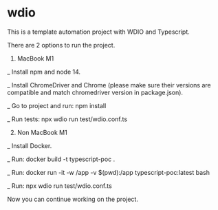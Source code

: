 # wdio
This is a template automation project with WDIO and Typescript.

There are 2 options to run the project.


1. MacBook M1

_ Install npm and node 14.

_ Install ChromeDriver and Chrome (please make sure their versions are compatible and match chromedriver version in package.json).

_ Go to project and run: npm install 

_ Run tests: npx wdio run test/wdio.conf.ts

 
2. Non MacBook M1

_ Install Docker.

_ Run: docker build -t typescript-poc .

_ Run: docker run -it -w /app -v $(pwd):/app typescript-poc:latest bash

_ Run: npx wdio run test/wdio.conf.ts 


Now you can continue working on the project.
